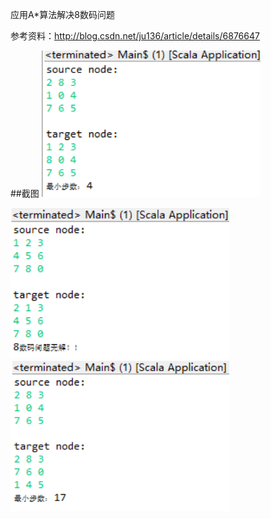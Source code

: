 应用A*算法解决8数码问题

参考资料：http://blog.csdn.net/ju136/article/details/6876647

##截图
<img src="./screenShots/1.png" width="350"/>

<img src="./screenShots/2.png" width="350"/>

<img src="./screenShots/3.png" width="350"/>
